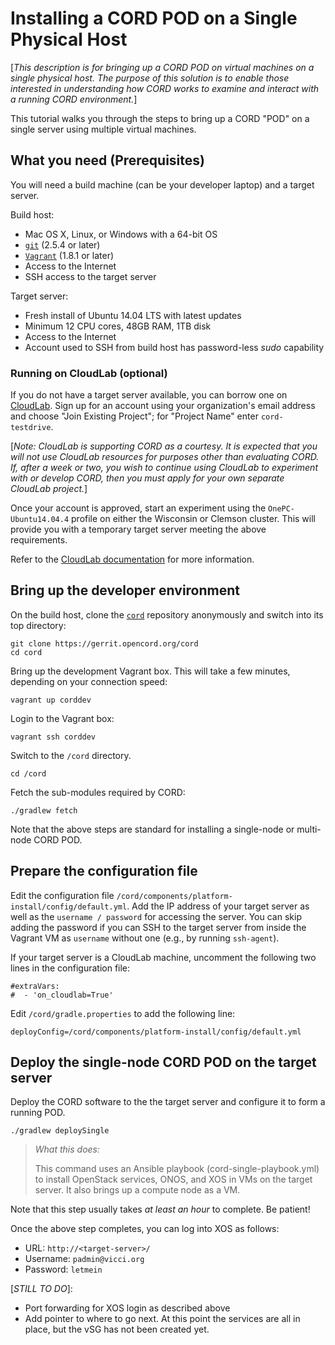 # Installing a CORD POD on a Single Physical Host
[*This description is for bringing up a CORD POD on virtual machines on a single physical host. The purpose
of this solution is to enable those interested in understanding how CORD works to examine and interact with a running CORD environment.*]

This tutorial walks you through the steps to bring up a CORD "POD" on a single server using multiple virtual machines.

## What you need (Prerequisites)
You will need a build machine (can be your developer laptop) and a target server.

Build host:
* Mac OS X, Linux, or Windows with a 64-bit OS
* [`git`](https://git-scm.com/) (2.5.4 or later)
* [`Vagrant`](https://www.vagrantup.com/) (1.8.1 or later)
* Access to the Internet
* SSH access to the target server

Target server:
* Fresh install of Ubuntu 14.04 LTS with latest updates
* Minimum 12 CPU cores, 48GB RAM, 1TB disk
* Access to the Internet
* Account used to SSH from build host has password-less *sudo* capability

### Running on CloudLab (optional)
If you do not have a target server available, you can borrow one on
[CloudLab](https://www.cloudlab.us).  Sign up for an account using your organization's
email address and choose "Join Existing Project"; for "Project Name" enter `cord-testdrive`.

[*Note: CloudLab is supporting CORD as a courtesy.  It is expected that you will
not use CloudLab resources for purposes other than evaluating CORD.  If, after a
week or two, you wish to continue using CloudLab to experiment with or develop CORD,
then you must apply for your own separate CloudLab project.*]

Once your account is approved, start an experiment using the `OnePC-Ubuntu14.04.4` profile
on either the Wisconsin or Clemson cluster.  This will provide you with a temporary target server
meeting the above requirements.

Refer to the [CloudLab documentation](https://docs.cloudlab.us) for more information.

## Bring up the developer environment
On the build host, clone the
[`cord`](https://gerrit.opencord.org/cord) repository
anonymously and switch into its top directory:

```
git clone https://gerrit.opencord.org/cord
cd cord
```

Bring up the development Vagrant box.  This will take a few minutes, depending on your
connection speed:

```
vagrant up corddev
```

Login to the Vagrant box:

```
vagrant ssh corddev
```

Switch to the `/cord` directory.

```
cd /cord
```

Fetch the sub-modules required by CORD:

```
./gradlew fetch
```

Note that the above steps are standard for installing a single-node or multi-node CORD POD.

## Prepare the configuration file

Edit the configuration file `/cord/components/platform-install/config/default.yml`.  Add the IP address of your target
server as well as the `username / password` for accessing the server.  You can skip adding the password if you can SSH
to the target server from inside the Vagrant VM as `username` without one (e.g., by running `ssh-agent`).

If your target server is a CloudLab machine, uncomment the following two lines in the
configuration file:

```
#extraVars:
#  - 'on_cloudlab=True'
```

Edit `/cord/gradle.properties` to add the following line:

```
deployConfig=/cord/components/platform-install/config/default.yml
```

## Deploy the single-node CORD POD on the target server

Deploy the CORD software to the the target server and configure it to form a running POD.

```
./gradlew deploySingle
```
> *What this does:*
>
> This command uses an Ansible playbook (cord-single-playbook.yml) to install
> OpenStack services, ONOS, and XOS in VMs on the target server.  It also brings up
> a compute node as a VM.

Note that this step usually takes *at least an hour* to complete.  Be patient!

Once the above step completes, you can log into XOS as follows:

* URL: `http://<target-server>/`
* Username: `padmin@vicci.org`
* Password: `letmein`

[*STILL TO DO*]:
* Port forwarding for XOS login as described above
* Add pointer to where to go next.  At this point the services are all in place, but the vSG has not been created yet.
